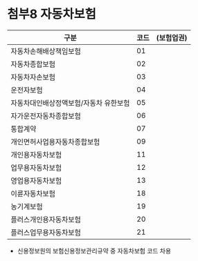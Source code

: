 # 첨부8 자동차보험

|구분|코드|(보험업권)|
|---|---|---|
|자동차손해배상책임보험|01| |
|자동차종합보험|02| |
|자동차자손보험|03| |
|운전자보험|04| |
|자동차대인배상정액보험/자동차 유한보험|05| |
|자가운전자동차종합보험|06| |
|통합계약|07| |
|개인면허사업용자동차종합보험|09| |
|개인용자동차보험|11| |
|업무용자동차보험|12| |
|영업용자동차보험|13| |
|이륜자동차보험|18| |
|농기계보험|19| |
|플러스개인용자동차보험|20| |
|플러스업무용자동차보험|21| |

* 신용정보원의 보험신용정보관리규약 중 자동차보험 코드 차용